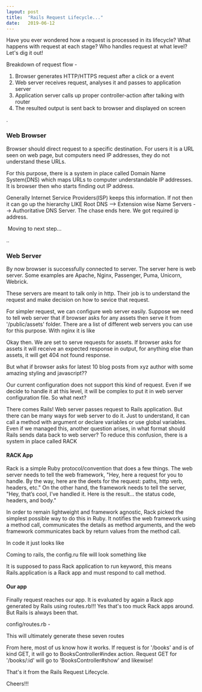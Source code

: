 ```yaml
---
layout: post
title:  "Rails Request Lifecycle..."
date:   2019-06-12
---
```


Have you ever wondered how a request is processed in its lifecycle? What happens with request at each stage? 
Who handles request at what level? Let's dig it out!

Breakdown of request flow -
1. Browser generates HTTP/HTTPS request after a click or a event
2. Web server receives request, analyses it and passes to application server
3. Application server calls up proper controller-action after talking with router
4. The resulted output is sent back to browser and displayed on screen

<p>.</p>

<h3>  Web Browser </h3>
<p> Browser should direct request to a specific destination. For users it is a URL seen on web page, but
 computers need IP addresses, they do not understand these URLs.</p> 
<p>For this purpose, there is a system in place called 
 Domain Name System(DNS) which maps URLs to computer understandable IP addresses. It is browser then who
 starts finding out IP address.</p> 
 <p>Generally Internet Service Providers(ISP) keeps this information. If not then
 it can go up the hierarchy LIKE Root DNS --> Extension wise Name Servers --> Authoritative DNS Server. The
 chase ends here. We got required ip address. </p>
 
<p>
 <img src="{{ '/assets/img/dig.png' | prepend: site.baseurl }}" alt="">
 Moving to next step... 
</p>

<p>..</p>

<h3> Web Server </h3>

<p>By now browser is successfully connected to server. The server here is web server. Some examples are Apache,
Nginx, Passenger, Puma, Unicorn, Webrick.</p> 
<p>These servers are meant to talk only in http. Their job is to understand the request and make decision on how to sevice
 that request.</p>
<p>For simpler request, we can configure web server easily. Suppose we need to tell web server that if browser asks for any 
assets then serve it from '/public/assets' folder. There are a list of different web servers you can use for this purpose.
 With nginx it is like 
</p>
<p>
<script src="https://gist.github.com/SGourshete/8c459576dc82eb38c62deb826e4ae20d.js"></script>
</p>
<p>Okay then. We are set to serve requests for assets. If browser asks for assets it will receive an expected response in output,
for anything else than assets, it will get 404 not found response.</p>
<p>But what if browser asks for latest 10 blog posts from xyz author with some amazing styling and javascript??</p>
<p> Our current configuration does not support this kind of request. Even if we decide to handle it at this level, it will be 
complex to put it in web server configuration file. So what next?</p>

<p>There comes Rails! Web server passes request to Rails application. But there can be many ways for web server to do it.
 Just to understand, it can call a method with argument or declare variables or use global variables. Even if we managed
 this, another question arises, in what format should Rails sends data back to web server? To reduce this confusion,
 there is a system in place called RACK</p>

<h4>RACK App</h4>
 
<p>Rack is a simple Ruby protocol/convention that does a few things. The web server needs to tell the web framework,
 "Hey, here a request for you to handle. By the way, here are the deets for the request: paths, http verb, headers, etc." 
 On the other hand, the framework needs to tell the server, "Hey, that’s cool, I’ve handled it. Here is the result... the status
  code, headers, and body."</p>
<p>In order to remain lightweight and framework agnostic, Rack picked the simplest possible way to do this in Ruby. 
It notifies the web framework using a method call, communicates the details as method arguments, and the web framework 
communicates back by return values from the method call.</p>
<p>In code it just looks like</p>
<script src="https://gist.github.com/SGourshete/0a7a99300868b49c62ac87c895b923bc.js"></script>

<p>Coming to rails, the config.ru file will look something like </p>
<script src="https://gist.github.com/SGourshete/e424bec8a866824af57377bfff2d4807.js"></script>
<p>It is supposed to pass Rack application to run keyword, this means Rails.application is a Rack app and must respond to call method.</p>

<h4>Our app</h4>
<p>Finally request reaches our app. It is evaluated by again a Rack app generated by Rails using routes.rb!!! Yes that's 
too muck Rack apps around. But Rails is always been that.</p>

config/routes.rb - 
<script src="https://gist.github.com/SGourshete/2492f1ff1731060f206701583f279c5b.js"></script>

<p>This will ultimately generate these seven routes
<script src="https://gist.github.com/SGourshete/6909e997f7d11ed2b9ddb4b046d50c58.js"></script></p>
<p>From here, most of us know how it works. If request is for '/books' and is of kind GET, it will go to BooksController#index action. Request GET for '/books/:id' will go 
to 'BooksController#show' and likewise!</p>

That's it from the Rails Request Lifecycle.

Cheers!!! 